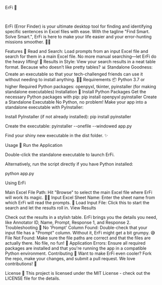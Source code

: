 ErFi 🚀

<br>

ErFi (Error Finder) is your ultimate desktop tool for finding and identifying specific sentences in Excel files with ease. With the tagline "Find Smart. Solve Smart.", ErFi is here to make your life easier and your error-hunting missions smoother. 🕵️‍♂️

Features 🌟
Read and Search: Load prompts from an input Excel file and search for them in a main Excel file. No more manual searching—let ErFi do the heavy lifting! 💪
Results in Style: View your search results in a neat table format. Because who doesn’t like pretty tables? 📊
Standalone Goodness: Create an executable so that your tech-challenged friends can use it without needing to install anything. 🧑‍💻
Requirements 📦
Python 3.7 or higher
Required Python packages: openpyxl, tkinter, pyinstaller (for making standalone executables)
Installation 🎉
Install Python Packages
Get the necessary Python packages with pip:
pip install openpyxl pyinstaller
Create a Standalone Executable
No Python, no problem! Make your app into a standalone executable with PyInstaller:

Install PyInstaller (if not already installed):
pip install pyinstaller

Create the executable:
pyinstaller --onefile --windowed app.py

Find your shiny new executable in the dist folder. ✨

Usage 🚀
Run the Application

Double-click the standalone executable to launch ErFi.

Alternatively, run the script directly if you have Python installed:

python app.py

Using ErFi

Main Excel File Path: Hit "Browse" to select the main Excel file where ErFi will work its magic. 🧙‍♂️
Input Excel Sheet Name: Enter the sheet name from which ErFi will read the prompts. 📝
Load Input File: Click this to start the search and let the results roll in.
View Results

Check out the results in a stylish table. ErFi brings you the details you need, like Annotator ID, Name, Prompt, Response 1, and Response 2.
Troubleshooting 🤔
No 'Prompt' Column Found: Double-check that your input file has a "Prompt" column. Without it, ErFi might get a bit grumpy. 😅
File Not Found: Make sure the file paths are correct and that the files are actually there. No file, no fun! 🎉
Application Errors: Ensure all required packages are installed and that you're running the app in a compatible Python environment.
Contributing 🤝
Want to make ErFi even cooler? Fork the repo, make your changes, and submit a pull request. We love contributions! 💖

License 📝
This project is licensed under the MIT License - check out the LICENSE file for the details.

